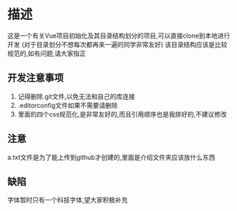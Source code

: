 # 描述
这是一个有关Vue项目初始化及其目录结构划分的项目,可以直接clone到本地进行开发
(对于目录划分不想每次都再来一遍的同学非常友好)
该目录结构应该是比较规范的,如有问题,请大家指正

## 开发注意事项
1. 记得删除.git文件,以免无法和自己的库连接
2. .editorconfig文件如果不需要请删除
3. 里面的四个css规范化,是非常友好的,而且引用顺序也是我排好的,不建议修改

## 注意
a.txt文件是为了能上传到github才创建的,里面是介绍文件夹应该放什么东西

## 缺陷
字体暂时只有一个科技字体,望大家积极补充
